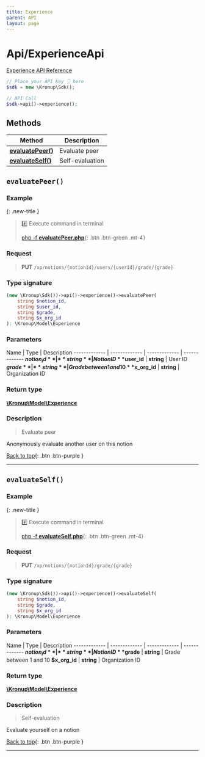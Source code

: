```yaml
---
title: Experience
parent: API
layout: page
---
```


# Api/ExperienceApi

[Experience API Reference](https://api.kronup.com/#tag/Experience)

```php
// Place your API Key 👇 here
$sdk = new \Kronup\Sdk();

// API Call
$sdk->api()->experience();
```

## Methods

Method | Description
------------- | -------------
[**evaluatePeer()**](#evaluatepeer) | Evaluate peer
[**evaluateSelf()**](#evaluateself) | Self-evaluation


## `evaluatePeer()`

### Example

{: .new-title }
> #️⃣ Execute command in terminal 
> 
> [php -f **evaluatePeer.php**](https://github.com/kronup/kronup-php/blob/main/examples/Api/ExperienceApi/evaluatePeer.php){: .btn .btn-green .mt-4}

### Request

> **PUT** `/xp/notions/{notionId}/users/{userId}/grade/{grade}`

### Type signature

```php
(new \Kronup\Sdk())->api()->experience()->evaluatePeer(
    string $notion_id,
    string $user_id,
    string $grade,
    string $x_org_id
): \Kronup\Model\Experience
```

### Parameters

Name | Type | Description
------------- | ------------- | ------------- | -------------
 **$notion_id** | **string**  | Notion ID 
 **$user_id** | **string**  | User ID 
 **$grade** | **string**  | Grade between 1 and 10 
 **$x_org_id** | **string**  | Organization ID 

### Return type

[**\Kronup\Model\Experience**](../../Model/Experience)

### Description

> Evaluate peer

Anonymously evaluate another user on this notion

[Back to top](#top){: .btn .btn-purple }

---


## `evaluateSelf()`

### Example

{: .new-title }
> #️⃣ Execute command in terminal 
> 
> [php -f **evaluateSelf.php**](https://github.com/kronup/kronup-php/blob/main/examples/Api/ExperienceApi/evaluateSelf.php){: .btn .btn-green .mt-4}

### Request

> **PUT** `/xp/notions/{notionId}/grade/{grade}`

### Type signature

```php
(new \Kronup\Sdk())->api()->experience()->evaluateSelf(
    string $notion_id,
    string $grade,
    string $x_org_id
): \Kronup\Model\Experience
```

### Parameters

Name | Type | Description
------------- | ------------- | ------------- | -------------
 **$notion_id** | **string**  | Notion ID 
 **$grade** | **string**  | Grade between 1 and 10 
 **$x_org_id** | **string**  | Organization ID 

### Return type

[**\Kronup\Model\Experience**](../../Model/Experience)

### Description

> Self-evaluation

Evaluate yourself on a notion

[Back to top](#top){: .btn .btn-purple }

---
